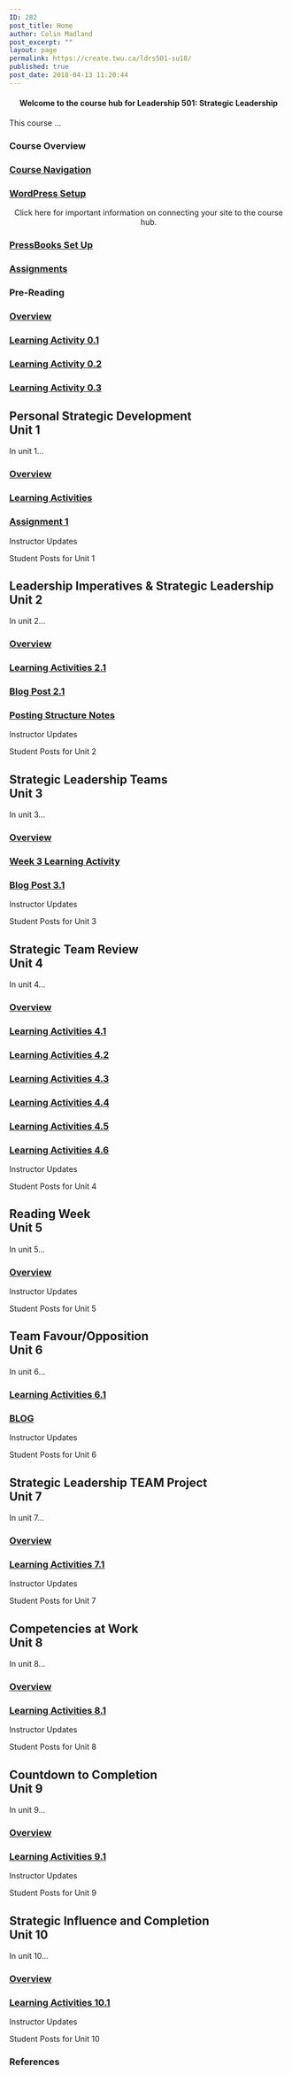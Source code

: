 ```yaml
---
ID: 282
post_title: Home
author: Colin Madland
post_excerpt: ""
layout: page
permalink: https://create.twu.ca/ldrs501-su18/
published: true
post_date: 2018-04-13 11:20:44
---
```

<!--themify_builder_static-->

<h4 style="text-align: center;">Welcome to the course hub for Leadership 501: Strategic Leadership</h4>

This course &#8230;

<h3>Course Overview</h3>

<a href="https://create.twu.ca/ldrs501-su18/navigating-a-connected-course/" >

</a>

<h3><a href="https://create.twu.ca/ldrs501-su18/navigating-a-connected-course/">Course Navigation</a></h3>

<a href="https://create.twu.ca/ldrs501-su18/wordpress-settings/" >

</a>

<h3><a href="https://create.twu.ca/ldrs501-su18/wordpress-settings/">WordPress Setup</a></h3>

<p style="text-align: center;">Click here for important information on connecting your site to the course hub.</p>

<a href="https://create.twu.ca/ldrs501-su18/accessing-pressbooks" >

</a>

<h3><a href="https://create.twu.ca/ldrs501-su18/accessing-pressbooks">PressBooks Set Up</a></h3>

<a href="https://create.twu.ca/ldrs501-su18/course-assignments/" >

</a>

<h3><a href="https://create.twu.ca/ldrs501-su18/course-assignments/">Assignments</a></h3>

<h3>Pre-Reading<br/></h3>

<a href="https://create.twu.ca/ldrs501-su18/week-0/" >

</a>

<h3><a href="https://create.twu.ca/ldrs501-su18/week-0/">Overview</a></h3>

<a href="https://create.twu.ca/ldrs501-su18/activity-0-1/" >

</a>

<h3><a href="https://create.twu.ca/ldrs501-su18/activity-0-1/">Learning Activity 0.1</a></h3>

<a href="https://create.twu.ca/ldrs501-su18/activity-0-2" >

</a>

<h3><a href="https://create.twu.ca/ldrs501-su18/activity-0-2">Learning Activity 0.2</a></h3>

<a href="https://create.twu.ca/ldrs501-su18/activity-0-2" >

</a>

<h3><a href="https://create.twu.ca/ldrs501-su18/activity-0-2">Learning Activity 0.3</a></h3>

<h2>Personal Strategic Development<br/>Unit 1</h2>

In unit 1&#8230;

<a href="https://create.twu.ca/ldrs501-su18/unit-1/" >

</a>

<h3><a href="https://create.twu.ca/ldrs501-su18/unit-1/">Overview</a></h3>

<a href="https://create.twu.ca/ldrs501-su18/unit-1-learning-activities/" >

</a>

<h3><a href="https://create.twu.ca/ldrs501-su18/unit-1-learning-activities/">Learning Activities</a></h3>

<a href="https://create.twu.ca/ldrs501-su18/assignment-1" >

</a>

<h3><a href="https://create.twu.ca/ldrs501-su18/assignment-1">Assignment 1</a></h3>

Instructor Updates

Student Posts for Unit 1

<h2>Leadership Imperatives & Strategic Leadership<br/>Unit 2</h2>

In unit 2&#8230;

<a href="https://create.twu.ca/ldrs501-su18/unit-2/" >

</a>

<h3><a href="https://create.twu.ca/ldrs501-su18/unit-2/">Overview</a></h3>

<a href="https://create.twu.ca/ldrs501-su18/unit-2-learning-activity-learning-notes/" >

</a>

<h3><a href="https://create.twu.ca/ldrs501-su18/unit-2-learning-activity-learning-notes/">Learning Activities 2.1</a></h3>

<a href="https://create.twu.ca/ldrs501-su18/week-2-blog-1-leadership-imperatives-strategic-leadership/" >

</a>

<h3><a href="https://create.twu.ca/ldrs501-su18/week-2-blog-1-leadership-imperatives-strategic-leadership/">Blog Post 2.1</a></h3>

<a href="https://create.twu.ca/ldrs501-su18/unit-2-notes/" >

</a>

<h3><a href="https://create.twu.ca/ldrs501-su18/unit-2-notes/">Posting Structure Notes</a></h3>

Instructor Updates

Student Posts for Unit 2

<h2>Strategic Leadership Teams<br/>Unit 3</h2>

In unit 3&#8230;

<a href="https://create.twu.ca/ldrs501-su18/unit-3/" >

</a>

<h3><a href="https://create.twu.ca/ldrs501-su18/unit-3/">Overview</a></h3>

<a href="https://create.twu.ca/ldrs501-su18/unit-3-learning-activities/" >

</a>

<h3><a href="https://create.twu.ca/ldrs501-su18/unit-3-learning-activities/">Week 3 Learning Activity</a></h3>

<a href="https://create.twu.ca/ldrs501-su18/week-3-post-3-1/" >

</a>

<h3><a href="https://create.twu.ca/ldrs501-su18/week-3-post-3-1/">Blog Post 3.1</a></h3>

Instructor Updates

Student Posts for Unit 3

<h2>Strategic Team Review<br/>Unit 4</h2>

In unit 4&#8230;

<a href="https://create.twu.ca/ldrs501-su18/unit-4/" >

</a>

<h3><a href="https://create.twu.ca/ldrs501-su18/unit-4/">Overview</a></h3>

<a href="https://create.twu.ca/ldrs501-su18/week-4-learning-activity-4-1-instruction-and-questions/" >

</a>

<h3><a href="https://create.twu.ca/ldrs501-su18/week-4-learning-activity-4-1-instruction-and-questions/">Learning Activities 4.1</a></h3>

<a href="https://create.twu.ca/ldrs501-su18/week-4-learning-activity-4-2-instruction-and-questions/" >

</a>

<h3><a href="https://create.twu.ca/ldrs501-su18/week-4-learning-activity-4-2-instruction-and-questions/">Learning Activities 4.2</a></h3>

<a href="https://create.twu.ca/ldrs501-su18/week-4-learning-activity-4-3-instruction-and-questions/" >

</a>

<h3><a href="https://create.twu.ca/ldrs501-su18/week-4-learning-activity-4-3-instruction-and-questions/">Learning Activities 4.3</a></h3>

<a href="https://create.twu.ca/ldrs501-su18/week-4-learning-activity-4-4-instruction-and-questions/" >

</a>

<h3><a href="https://create.twu.ca/ldrs501-su18/week-4-learning-activity-4-4-instruction-and-questions/">Learning Activities 4.4</a></h3>

<a href="https://create.twu.ca/ldrs501-su18/week-4-learning-activity-4-5-instruction-and-questions/" >

</a>

<h3><a href="https://create.twu.ca/ldrs501-su18/week-4-learning-activity-4-5-instruction-and-questions/">Learning Activities 4.5</a></h3>

<a href="https://create.twu.ca/ldrs501-su18/week-4-learning-activity-4-6-pressbooks-instruction/" >

</a>

<h3><a href="https://create.twu.ca/ldrs501-su18/week-4-learning-activity-4-6-pressbooks-instruction/">Learning Activities 4.6</a></h3>

Instructor Updates

Student Posts for Unit 4

<h2>Reading Week<br/>Unit 5</h2>

In unit 5&#8230;

<a href="https://create.twu.ca/ldrs501-su18/unit-5/" >

</a>

<h3><a href="https://create.twu.ca/ldrs501-su18/unit-5/">Overview</a></h3>

Instructor Updates

Student Posts for Unit 5

<h2>Team Favour/Opposition<br/>Unit 6</h2>

In unit 6&#8230;

<a href="https://create.twu.ca/ldrs501-su18/unit-6-learning-activities/" >

</a>

<h3><a href="https://create.twu.ca/ldrs501-su18/unit-6-learning-activities/">Learning Activities 6.1</a></h3>

<a href="https://create.twu.ca/ldrs501-su18/unit-6/" >

</a>

<h3><a href="https://create.twu.ca/ldrs501-su18/unit-6/">BLOG</a></h3>

Instructor Updates

Student Posts for Unit 6

<h2>Strategic Leadership TEAM Project<br/>Unit 7</h2>

In unit 7&#8230;

<a href="https://create.twu.ca/ldrs501-su18/unit-7/" >

</a>

<h3><a href="https://create.twu.ca/ldrs501-su18/unit-7/">Overview</a></h3>

<a href="https://create.twu.ca/ldrs501-su18/unit-7-learning-activities/" >

</a>

<h3><a href="https://create.twu.ca/ldrs501-su18/unit-7-learning-activities/">Learning Activities 7.1</a></h3>

Instructor Updates

Student Posts for Unit 7

<h2>Competencies at Work<br/>Unit 8</h2>

In unit 8&#8230;

<a href="https://create.twu.ca/ldrs501-su18/unit-8/" >

</a>

<h3><a href="https://create.twu.ca/ldrs501-su18/unit-8/">Overview</a></h3>

<a href="https://create.twu.ca/ldrs501-su18/unit-8-learning-activities/" >

</a>

<h3><a href="https://create.twu.ca/ldrs501-su18/unit-8-learning-activities/">Learning Activities 8.1</a></h3>

Instructor Updates

Student Posts for Unit 8

<h2>Countdown to Completion<br/>Unit 9</h2>

In unit 9&#8230;

<a href="https://create.twu.ca/ldrs501-su18/unit-8-2/" >

</a>

<h3><a href="https://create.twu.ca/ldrs501-su18/unit-8-2/">Overview</a></h3>

<a href="https://create.twu.ca/ldrs501-su18/unit-9-learning-activities/" >

</a>

<h3><a href="https://create.twu.ca/ldrs501-su18/unit-9-learning-activities/">Learning Activities 9.1</a></h3>

Instructor Updates

Student Posts for Unit 9

<h2>Strategic Influence and Completion<br/>Unit 10</h2>

In unit 10&#8230;

<a href="https://create.twu.ca/ldrs501-su18/unit-10/" >

</a>

<h3><a href="https://create.twu.ca/ldrs501-su18/unit-10/">Overview</a></h3>

<a href="https://create.twu.ca/ldrs501-su18/unit-10-learning-activities/" >

</a>

<h3><a href="https://create.twu.ca/ldrs501-su18/unit-10-learning-activities/">Learning Activities 10.1</a></h3>

Instructor Updates

Student Posts for Unit 10

<h3>References</h3>

 

<!--/themify_builder_static-->